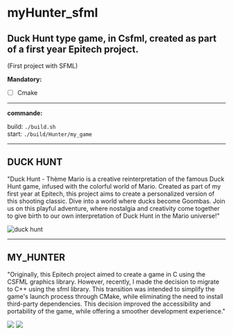 # myHunter_sfml

## Duck Hunt type game, in Csfml, created as part of a first year Epitech project.

(First project with SFML)

**Mandatory:**

- [ ] Cmake

---

**commande:** 

build: `./build.sh`  
start: `./build/Hunter/my_game`

---

## **DUCK HUNT**
"Duck Hunt - Thème Mario is a creative reinterpretation of the famous Duck Hunt game, infused with the colorful world of Mario. Created as part of my first year at Epitech, this project aims to create a personalized version of this shooting classic. Dive into a world where ducks become Goombas. Join us on this playful adventure, where nostalgia and creativity come together to give birth to our own interpretation of Duck Hunt in the Mario universe!"  

![duck hunt](https://github.com/Floriantoine/myHunter_Csfml/blob/master/Hunter/resources/github/duckHunt.jpg)

---

## **MY_HUNTER**
"Originally, this Epitech project aimed to create a game in C using the CSFML graphics library. However, recently, I made the decision to migrate to C++ using the sfml library. This transition was intended to simplify the game's launch process through CMake, while eliminating the need to install third-party dependencies. This decision improved the accessibility and portability of the game, while offering a smoother development experience."


![](https://github.com/Floriantoine/myHunter_Csfml/blob/master/Hunter/resources/github/ScreenshotHunter.png)
![](https://github.com/Floriantoine/myHunter_Csfml/blob/master/Hunter/resources/github/ScreenshotHunter2.png)
